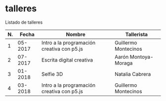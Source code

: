 # talleres

Listado de talleres

|N.|Fecha  |Nombre                                    |Tallerista          |
|--|-------|----------------------------------------- |--------------------|
|1 |05-2017|Intro a la programación creativa con p5.js|Guillermo Montecinos|
|2 |07-2017|Escrita digital creativa                  |Aarón Montoya-Moraga|
|3 |01-2018|Selfie 3D                                 |Natalia Cabrera     |
|4 |03-2018|Intro a la programación creativa con p5.js|Guillermo Montecinos|
